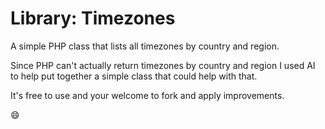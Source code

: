 # Library: Timezones

A simple PHP class that lists all timezones by country and region.

Since PHP can't actually return timezones by country and region I used AI to help put together a simple class that could help with that.

It's free to use and your welcome to fork and apply improvements.

😄
